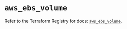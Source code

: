 # `aws_ebs_volume`

Refer to the Terraform Registry for docs: [`aws_ebs_volume`](https://registry.terraform.io/providers/hashicorp/aws/4.54.0/docs/resources/ebs_volume).
